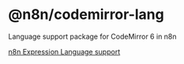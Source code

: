 # @n8n/codemirror-lang

Language support package for CodeMirror 6 in n8n

[n8n Expression Language support](./src/expressions/README.md)
